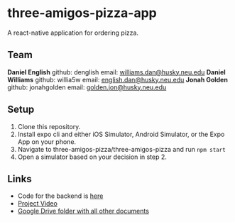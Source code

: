 # three-amigos-pizza-app
A react-native application for ordering pizza.

## Team
**Daniel English** github: denglish email: williams.dan@husky.neu.edu
**Daniel Williams** github: willia5w email: english.dan@husky.neu.edu
**Jonah Golden** github: jonahgolden email: golden.jon@husky.neu.edu

## Setup
1. Clone this repository.
2. Install expo cli and either iOS Simulator, Android Simulator, or the Expo App on your phone.
3. Navigate to three-amigos-pizza/three-amigos-pizza and run `npm start`
4. Open a simulator based on your decision in step 2.

## Links
* Code for the backend is [here](https://github.ccs.neu.edu/threeamigospizza/threeamigospizza)
* [Project Video](https://www.youtube.com/watch?v=fo8Ofhox8XI)
* [Google Drive folder with all other documents](https://drive.google.com/drive/folders/1soBWCyras6z75rEpMIWNSuDZAytP69sQ)


